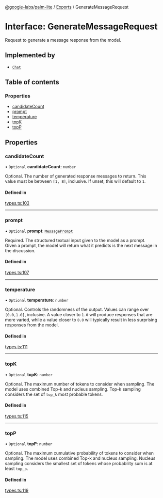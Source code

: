 [@google-labs/palm-lite](../README.md) / [Exports](../modules.md) / GenerateMessageRequest

# Interface: GenerateMessageRequest

Request to generate a message response from the model.

## Implemented by

- [`Chat`](../classes/Chat.md)

## Table of contents

### Properties

- [candidateCount](GenerateMessageRequest.md#candidatecount)
- [prompt](GenerateMessageRequest.md#prompt)
- [temperature](GenerateMessageRequest.md#temperature)
- [topK](GenerateMessageRequest.md#topk)
- [topP](GenerateMessageRequest.md#topp)

## Properties

### candidateCount

• `Optional` **candidateCount**: `number`

Optional. The number of generated response messages to return. This value must be between `[1, 8]`, inclusive. If unset, this will default to `1`.

#### Defined in

[types.ts:103](https://github.com/Chizobaonorh/labs-prototypes/blob/66eed2a/seeds/palm-lite/src/types.ts#L103)

___

### prompt

• `Optional` **prompt**: [`MessagePrompt`](MessagePrompt.md)

Required. The structured textual input given to the model as a prompt. Given a prompt, the model will return what it predicts is the next message in the discussion.

#### Defined in

[types.ts:107](https://github.com/Chizobaonorh/labs-prototypes/blob/66eed2a/seeds/palm-lite/src/types.ts#L107)

___

### temperature

• `Optional` **temperature**: `number`

Optional. Controls the randomness of the output. Values can range over `[0.0,1.0]`, inclusive. A value closer to `1.0` will produce responses that are more varied, while a value closer to `0.0` will typically result in less surprising responses from the model.

#### Defined in

[types.ts:111](https://github.com/Chizobaonorh/labs-prototypes/blob/66eed2a/seeds/palm-lite/src/types.ts#L111)

___

### topK

• `Optional` **topK**: `number`

Optional. The maximum number of tokens to consider when sampling. The model uses combined Top-k and nucleus sampling. Top-k sampling considers the set of `top_k` most probable tokens.

#### Defined in

[types.ts:115](https://github.com/Chizobaonorh/labs-prototypes/blob/66eed2a/seeds/palm-lite/src/types.ts#L115)

___

### topP

• `Optional` **topP**: `number`

Optional. The maximum cumulative probability of tokens to consider when sampling. The model uses combined Top-k and nucleus sampling. Nucleus sampling considers the smallest set of tokens whose probability sum is at least `top_p`.

#### Defined in

[types.ts:119](https://github.com/Chizobaonorh/labs-prototypes/blob/66eed2a/seeds/palm-lite/src/types.ts#L119)
